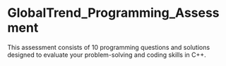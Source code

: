 # GlobalTrend_Programming_Assessment
This assessment consists of 10 programming questions and solutions designed to evaluate your problem-solving and coding skills in C++.
